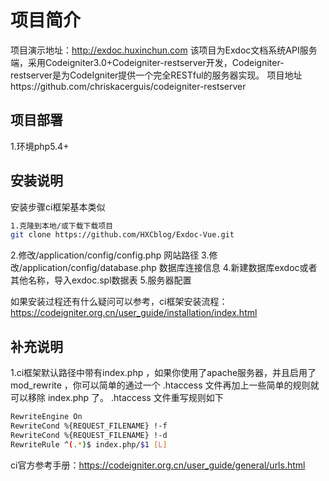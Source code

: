 # 项目简介
项目演示地址：http://exdoc.huxinchun.com
该项目为Exdoc文档系统API服务端，采用Codeigniter3.0+Codeigniter-restserver开发，Codeigniter-restserver是为CodeIgniter提供一个完全RESTful的服务器实现。
项目地址https://github.com/chriskacerguis/codeigniter-restserver
## 项目部署
1.环境php5.4+
## 安装说明
安装步骤ci框架基本类似
``` bash
1.克隆到本地/或下载下载项目
git clone https://github.com/HXCblog/Exdoc-Vue.git
```
2.修改/application/config/config.php 网站路径
3.修改/application/config/database.php 数据库连接信息
4.新建数据库exdoc或者其他名称，导入exdoc.spl数据表
5.服务器配置

如果安装过程还有什么疑问可以参考，ci框架安装流程：https://codeigniter.org.cn/user_guide/installation/index.html

## 补充说明
1.ci框架默认路径中带有index.php ，如果你使用了apache服务器，并且启用了 mod_rewrite ，你可以简单的通过一个 .htaccess 文件再加上一些简单的规则就可以移除 index.php 了。
 .htaccess 文件重写规则如下
``` bash
RewriteEngine On  
RewriteCond %{REQUEST_FILENAME} !-f  
RewriteCond %{REQUEST_FILENAME} !-d  
RewriteRule ^(.*)$ index.php/$1 [L]
```
ci官方参考手册：https://codeigniter.org.cn/user_guide/general/urls.html
